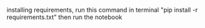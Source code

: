 installing requirements, run this command in terminal 
"pip install -r requirements.txt" 
then run the notebook
